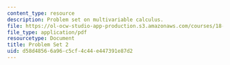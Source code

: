 ```yaml
---
content_type: resource
description: Problem set on multivariable calculus.
file: https://ol-ocw-studio-app-production.s3.amazonaws.com/courses/18-02-multivariable-calculus-fall-2007/d58d48566a96c5cf4c44e447391e87d2_ps2.pdf
file_type: application/pdf
resourcetype: Document
title: Problem Set 2
uid: d58d4856-6a96-c5cf-4c44-e447391e87d2
---
```

